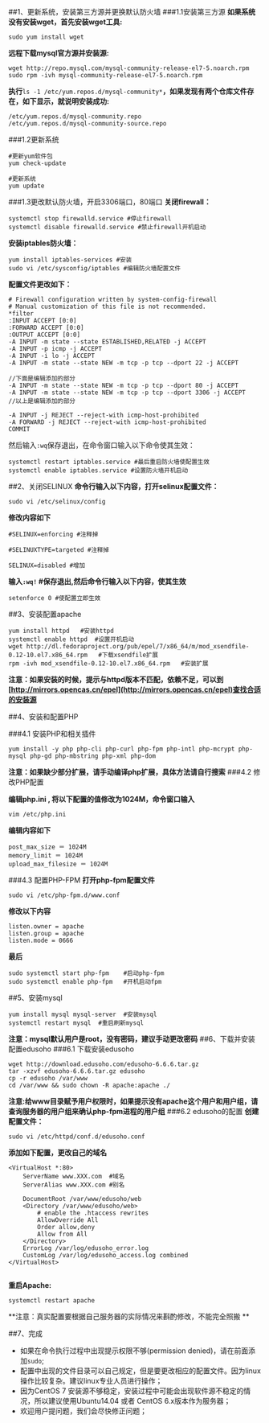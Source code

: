 ##1、更新系统，安装第三方源并更换默认防火墙
###1.1安装第三方源
**如果系统没有安装wget，首先安装wget工具:**
```
sudo yum install wget
```
**远程下载mysql官方源并安装源:**
```
wget http://repo.mysql.com/mysql-community-release-el7-5.noarch.rpm
sudo rpm -ivh mysql-community-release-el7-5.noarch.rpm
```

**执行**`ls -1 /etc/yum.repos.d/mysql-community*`**，如果发现有两个仓库文件存在，如下显示，就说明安装成功:**
```
/etc/yum.repos.d/mysql-community.repo
/etc/yum.repos.d/mysql-community-source.repo
```
###1.2更新系统
```
#更新yum软件包
yum check-update  

#更新系统
yum update
```
###1.3更改默认防火墙，开启3306端口，80端口
**关闭firewall：**
```
systemctl stop firewalld.service #停止firewall
systemctl disable firewalld.service #禁止firewall开机启动
```

**安装iptables防火墙：**
```
yum install iptables-services #安装
sudo vi /etc/sysconfig/iptables #编辑防火墙配置文件
```
**配置文件更改如下：**
```
# Firewall configuration written by system-config-firewall
# Manual customization of this file is not recommended.
*filter
:INPUT ACCEPT [0:0]
:FORWARD ACCEPT [0:0]
:OUTPUT ACCEPT [0:0]
-A INPUT -m state --state ESTABLISHED,RELATED -j ACCEPT
-A INPUT -p icmp -j ACCEPT
-A INPUT -i lo -j ACCEPT
-A INPUT -m state --state NEW -m tcp -p tcp --dport 22 -j ACCEPT

//下面是编辑添加的部分
-A INPUT -m state --state NEW -m tcp -p tcp --dport 80 -j ACCEPT
-A INPUT -m state --state NEW -m tcp -p tcp --dport 3306 -j ACCEPT
//以上是编辑添加的部分

-A INPUT -j REJECT --reject-with icmp-host-prohibited
-A FORWARD -j REJECT --reject-with icmp-host-prohibited
COMMIT

```
然后输入`:wq`保存退出，在命令窗口输入以下命令使其生效：
```
systemctl restart iptables.service #最后重启防火墙使配置生效
systemctl enable iptables.service #设置防火墙开机启动
```
##2、关闭SELINUX
**命令行输入以下内容，打开selinux配置文件：**
```
sudo vi /etc/selinux/config
```
**修改内容如下**
```
#SELINUX=enforcing #注释掉

#SELINUXTYPE=targeted #注释掉

SELINUX=disabled #增加
```
**输入`:wq!` #保存退出,然后命令行输入以下内容，使其生效**
```
setenforce 0 #使配置立即生效
```

##3、安装配置apache
```
yum install httpd   #安装httpd
systemctl enable httpd  #设置开机启动
wget http://dl.fedoraproject.org/pub/epel/7/x86_64/m/mod_xsendfile-0.12-10.el7.x86_64.rpm   #下载xsendfile扩展
rpm -ivh mod_xsendfile-0.12-10.el7.x86_64.rpm   #安装扩展
```
**注意：如果安装的时候，提示与httpd版本不匹配，依赖不足，可以到[http://mirrors.opencas.cn/epel](http://mirrors.opencas.cn/epel)查找合适的安装源**

##4、安装和配置PHP

###4.1 安装PHP和相关插件
```
yum install -y php php-cli php-curl php-fpm php-intl php-mcrypt php-mysql php-gd php-mbstring php-xml php-dom
```
**注意：如果缺少部分扩展，请手动编译php扩展，具体方法请自行搜索**
###4.2 修改PHP配置

**编辑php.ini , 将以下配置的值修改为1024M，命令窗口输入**
```
vim /etc/php.ini
```
**编辑内容如下**

```
post_max_size ＝ 1024M
memory_limit ＝ 1024M
upload_max_filesize ＝ 1024M
```
###4.3 配置PHP-FPM
**打开php-fpm配置文件**
```
sudo vi /etc/php-fpm.d/www.conf
```
**修改以下内容**
```
listen.owner = apache
listen.group = apache
listen.mode = 0666
```
**最后**
```
sudo systemctl start php-fpm    #启动php-fpm
sudo systemctl enable php-fpm   #开机启动fpm
```
##5、安装mysql
```
yum install mysql mysql-server  #安装mysql
systemctl restart mysql  #重启刷新mysql
```
**注意：mysql默认用户是root，没有密码，建议手动更改密码**
##6、下载并安装配置edusoho
###6.1 下载安装edusoho
```
wget http://download.edusoho.com/edusoho-6.6.6.tar.gz
tar -xzvf edusoho-6.6.6.tar.gz edusoho
cp -r edusoho /var/www
cd /var/www && sudo chown -R apache:apache ./
```
**注意:给www目录赋予用户权限时，如果提示没有apache这个用户和用户组，请查询服务器的用户组来确认php-fpm进程的用户组**
###6.2 edusoho的配置
**创建配置文件：**
```
sudo vi /etc/httpd/conf.d/edusoho.conf
```
**添加如下配置，更改自己的域名**
```
<VirtualHost *:80>
    ServerName www.XXX.com  #域名
    ServerAlias www.XXX.com #别名

    DocumentRoot /var/www/edusoho/web
    <Directory /var/www/edusoho/web>
        # enable the .htaccess rewrites
        AllowOverride All
        Order allow,deny
        Allow from All
    </Directory>
    ErrorLog /var/log/edusoho_error.log
    CustomLog /var/log/edusoho_access.log combined
</VirtualHost>


```
**重启Apache:**
```
systemctl restart apache
```
**注意：真实配置要根据自己服务器的实际情况来斟酌修改，不能完全照搬 **

##7、完成
* 如果在命令执行过程中出现提示权限不够(permission denied)，请在前面添加`sudo`;
* 配置中出现的文件目录可以自己规定，但是要更改相应的配置文件。因为linux操作比较复杂。建议linux专业人员进行操作；
* 因为CentOS 7 安装源不够稳定，安装过程中可能会出现软件源不稳定的情况，所以建议使用Ubuntu14.04 或者 CentOS 6.x版本作为服务器；
* 欢迎用户提问题，我们会尽快修正问题；
